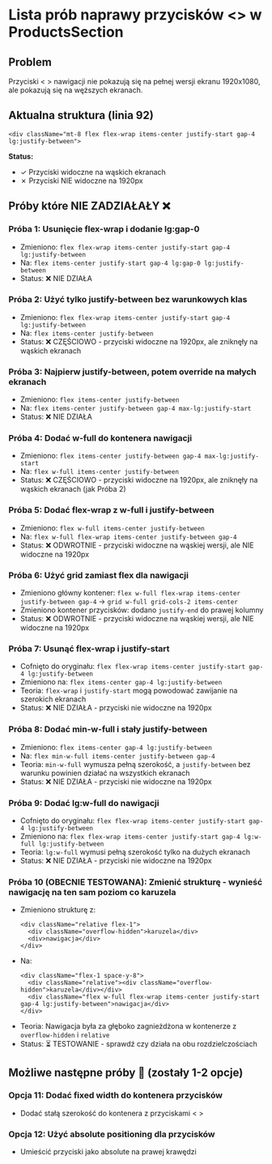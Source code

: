 # Lista prób naprawy przycisków <> w ProductsSection

## Problem
Przyciski < > nawigacji nie pokazują się na pełnej wersji ekranu 1920x1080, ale pokazują się na węższych ekranach.

## Aktualna struktura (linia 92)
```tsx
<div className="mt-8 flex flex-wrap items-center justify-start gap-4 lg:justify-between">
```

**Status:**
- ✓ Przyciski widoczne na wąskich ekranach
- ✗ Przyciski NIE widoczne na 1920px

## Próby które NIE ZADZIAŁAŁY ❌

### Próba 1: Usunięcie flex-wrap i dodanie lg:gap-0
- Zmieniono: `flex flex-wrap items-center justify-start gap-4 lg:justify-between`
- Na: `flex items-center justify-start gap-4 lg:gap-0 lg:justify-between`
- Status: ❌ NIE DZIAŁA

### Próba 2: Użyć tylko justify-between bez warunkowych klas
- Zmieniono: `flex flex-wrap items-center justify-start gap-4 lg:justify-between`
- Na: `flex items-center justify-between`
- Status: ❌ CZĘŚCIOWO - przyciski widoczne na 1920px, ale zniknęły na wąskich ekranach

### Próba 3: Najpierw justify-between, potem override na małych ekranach
- Zmieniono: `flex items-center justify-between`
- Na: `flex items-center justify-between gap-4 max-lg:justify-start`
- Status: ❌ NIE DZIAŁA

### Próba 4: Dodać w-full do kontenera nawigacji
- Zmieniono: `flex items-center justify-between gap-4 max-lg:justify-start`
- Na: `flex w-full items-center justify-between`
- Status: ❌ CZĘŚCIOWO - przyciski widoczne na 1920px, ale zniknęły na wąskich ekranach (jak Próba 2)

### Próba 5: Dodać flex-wrap z w-full i justify-between
- Zmieniono: `flex w-full items-center justify-between`
- Na: `flex w-full flex-wrap items-center justify-between gap-4`
- Status: ❌ ODWROTNIE - przyciski widoczne na wąskiej wersji, ale NIE widoczne na 1920px

### Próba 6: Użyć grid zamiast flex dla nawigacji
- Zmieniono główny kontener: `flex w-full flex-wrap items-center justify-between gap-4` → `grid w-full grid-cols-2 items-center`
- Zmieniono kontener przycisków: dodano `justify-end` do prawej kolumny
- Status: ❌ ODWROTNIE - przyciski widoczne na wąskiej wersji, ale NIE widoczne na 1920px

### Próba 7: Usunąć flex-wrap i justify-start
- Cofnięto do oryginału: `flex flex-wrap items-center justify-start gap-4 lg:justify-between`
- Zmieniono na: `flex items-center gap-4 lg:justify-between`
- Teoria: `flex-wrap` i `justify-start` mogą powodować zawijanie na szerokich ekranach
- Status: ❌ NIE DZIAŁA - przyciski nie widoczne na 1920px

### Próba 8: Dodać min-w-full i stały justify-between
- Zmieniono: `flex items-center gap-4 lg:justify-between`
- Na: `flex min-w-full items-center justify-between gap-4`
- Teoria: `min-w-full` wymusza pełną szerokość, a `justify-between` bez warunku powinien działać na wszystkich ekranach
- Status: ❌ NIE DZIAŁA - przyciski nie widoczne na 1920px

### Próba 9: Dodać lg:w-full do nawigacji
- Cofnięto do oryginału: `flex flex-wrap items-center justify-start gap-4 lg:justify-between`
- Zmieniono na: `flex flex-wrap items-center justify-start gap-4 lg:w-full lg:justify-between`
- Teoria: `lg:w-full` wymusi pełną szerokość tylko na dużych ekranach
- Status: ❌ NIE DZIAŁA - przyciski nie widoczne na 1920px

### Próba 10 (OBECNIE TESTOWANA): Zmienić strukturę - wynieść nawigację na ten sam poziom co karuzela
- Zmieniono strukturę z:
  ```
  <div className="relative flex-1">
    <div className="overflow-hidden">karuzela</div>
    <div>nawigacja</div>
  </div>
  ```
- Na:
  ```
  <div className="flex-1 space-y-8">
    <div className="relative"><div className="overflow-hidden">karuzela</div></div>
    <div className="flex w-full flex-wrap items-center justify-start gap-4 lg:justify-between">nawigacja</div>
  </div>
  ```
- Teoria: Nawigacja była za głęboko zagnieżdżona w kontenerze z `overflow-hidden` i `relative`
- Status: ⏳ TESTOWANIE - sprawdź czy działa na obu rozdzielczościach

## Możliwe następne próby 🔄 (zostały 1-2 opcje)

### Opcja 11: Dodać fixed width do kontenera przycisków
- Dodać stałą szerokość do kontenera z przyciskami < >

### Opcja 12: Użyć absolute positioning dla przycisków
- Umieścić przyciski jako absolute na prawej krawędzi
